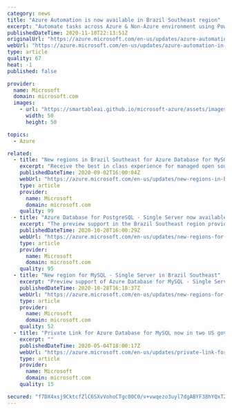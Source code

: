 ```yaml
---
category: news
title: "Azure Automation is now available in Brazil Southeast region"
excerpt: "Automate tasks across Azure & Non-Azure environment using Powershell and Python based scripts. "
publishedDateTime: 2020-11-10T22:13:51Z
originalUrl: "https://azure.microsoft.com/en-us/updates/azure-automation-in-brazil-southeast-region/"
webUrl: "https://azure.microsoft.com/en-us/updates/azure-automation-in-brazil-southeast-region/"
type: article
quality: 67
heat: -1
published: false

provider:
  name: Microsoft
  domain: microsoft.com
  images:
    - url: "https://smartableai.github.io/microsoft-azure/assets/images/organizations/microsoft.com-50x50.jpg"
      width: 50
      height: 50

topics:
  - Azure

related:
  - title: "New regions in Brazil Southeast for Azure Database for MySQL"
    excerpt: "Receive the best in class experience for managed open source database offerings in the Brazil Southeast region. "
    publishedDateTime: 2020-09-02T16:00:04Z
    webUrl: "https://azure.microsoft.com/en-us/updates/new-regions-in-brazil-southeast-for-azure-database-for-mysql/"
    type: article
    provider:
      name: Microsoft
      domain: microsoft.com
    quality: 99
  - title: "Azure Database for PostgreSQL - Single Server now available in Brazil Southeast"
    excerpt: "The preview support in the Brazil Southeast region provides additional flexibility in deploying solutions to help accelerate innovation. "
    publishedDateTime: 2020-10-28T16:00:29Z
    webUrl: "https://azure.microsoft.com/en-us/updates/new-regions-for-postgresql-single-server-in-brazil-southeast/"
    type: article
    provider:
      name: Microsoft
      domain: microsoft.com
    quality: 95
  - title: "New region for MySQL - Single Server in Brazil Southeast"
    excerpt: "Preview support of Azure Database for MySQL - Single Server is now available in the Brazil Southeast region, adding additional flexibility in deploying solutions to help accelerate innovation. "
    publishedDateTime: 2020-10-28T16:18:37Z
    webUrl: "https://azure.microsoft.com/en-us/updates/new-regions-for-mysql-single-server-in-brazil-southeast/"
    type: article
    provider:
      name: Microsoft
      domain: microsoft.com
    quality: 52
  - title: "Private Link for Azure Database for MySQL now in two US government regions"
    excerpt: ""
    publishedDateTime: 2020-05-04T18:00:17Z
    webUrl: "https://azure.microsoft.com/en-us/updates/private-link-for-azure-database-for-mysql-in-usgov/"
    type: article
    provider:
      name: Microsoft
      domain: microsoft.com
    quality: 15

secured: "f7DX4xsj9CktcfZlC6SXvVohoCTgc00C0/v+vwqezo3uyl7dgABYF38hYQxT2iEpIrxJNuxAJoALbj0Z1EMvvidE5XMza5N6y21quP4NS9hAn77QJxcFt6TY+UZkhuuZtocmVPjFLA3gn/4jRw54ydfjjp6zMcRe/uoehDU7yK958dnudHgQrZZicdt6M66yxGeK1tKop8MHeFWIH/bhI20bF0xf8OEBuM7/LO0VeJtkAgF8ST4m0cZmrtdHJzf9J4t6r3oagQcY4NxNM9Xi38A7+GEwejeXiMU23n8CZ0ayVruupfyf6B2h5uskaPfd6vsKc5cSOXYg8p48RFPdAGwINHrLJme45kY2JLk4hxQ=;MK+6PHev3KzMGaMZYMg2oQ=="
---
```


